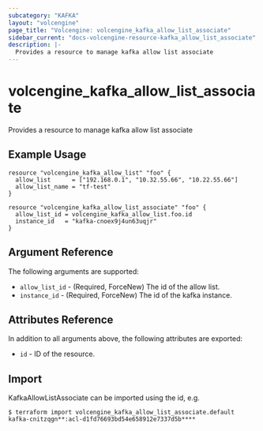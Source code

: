 ```yaml
---
subcategory: "KAFKA"
layout: "volcengine"
page_title: "Volcengine: volcengine_kafka_allow_list_associate"
sidebar_current: "docs-volcengine-resource-kafka_allow_list_associate"
description: |-
  Provides a resource to manage kafka allow list associate
---
```

# volcengine_kafka_allow_list_associate
Provides a resource to manage kafka allow list associate
## Example Usage
```hcl
resource "volcengine_kafka_allow_list" "foo" {
  allow_list      = ["192.168.0.1", "10.32.55.66", "10.22.55.66"]
  allow_list_name = "tf-test"
}

resource "volcengine_kafka_allow_list_associate" "foo" {
  allow_list_id = volcengine_kafka_allow_list.foo.id
  instance_id   = "kafka-cnoex9j4un63uqjr"
}
```
## Argument Reference
The following arguments are supported:
* `allow_list_id` - (Required, ForceNew) The id of the allow list.
* `instance_id` - (Required, ForceNew) The id of the kafka instance.

## Attributes Reference
In addition to all arguments above, the following attributes are exported:
* `id` - ID of the resource.



## Import
KafkaAllowListAssociate can be imported using the id, e.g.
```
$ terraform import volcengine_kafka_allow_list_associate.default kafka-cnitzqgn**:acl-d1fd76693bd54e658912e7337d5b****
```

